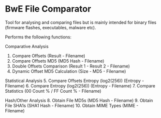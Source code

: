 # BwE File Comparator
Tool for analysing and comparing files but is mainly intended for binary files (firmware flashes, executables, malware etc).

Performs the following functions:

Comparative Analysis
1. Compare Offsets (Result - Filename)
2. Compare Offsets MD5 (MD5 Hash - Filename)
3. Double Offsets Comparison (Result 1 - Result 2 - Filename)
4. Dynamic Offset MD5 Calculation (Size - MD5 - Filename)

Statistical Analysis
5. Compare Offsets Entropy (log2(256)) (Entropy - Filename)
6. Compare Entropy (log2(256)) (Entropy - Filename)
7. Compare Statistics (00 Count % / FF Count % - Filename)

Hash/Other Analysis
8. Obtain File MD5s (MD5 Hash - Filename)
9. Obtain File SHA1s (SHA1 Hash - Filename)
10. Obtain MIME Types (MIME - Filename)

